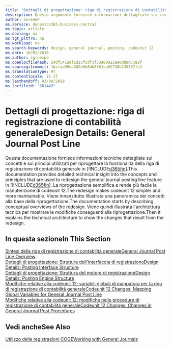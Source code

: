 ```yaml
---
title: 'Dettagli di progettazione: riga di registrazione di contabilità generale | Microsoft Docs'
description: Questo argomento fornisce informazioni dettagliate sui concetti e sui principi utilizzati per riprogettare la funzionalità della riga di registrazione di contabilità generale in Business Central.
author: SorenGP
ms.service: dynamics365-business-central
ms.topic: article
ms.devlang: na
ms.tgt_pltfrm: na
ms.workload: na
ms.search.keywords: design, general journal, posting, codeunit 12
ms.date: 10/01/2018
ms.author: sgroespe
ms.openlocfilehash: 24df541a8f1d1cf5df3f53a00922ae0d88d7192f
ms.sourcegitcommit: 1bcfaa99ea302e6b84b8361ca02730b135557fc1
ms.translationtype: HT
ms.contentlocale: it-IT
ms.lasthandoff: 03/08/2019
ms.locfileid: "801449"
---
```

# <a name="design-details-general-journal-post-line"></a><span data-ttu-id="79e82-103">Dettagli di progettazione: riga di registrazione di contabilità generale</span><span class="sxs-lookup"><span data-stu-id="79e82-103">Design Details: General Journal Post Line</span></span>
<span data-ttu-id="79e82-104">Questa documentazione fornisce informazioni tecniche dettagliate sui concetti e sui principi utilizzati per riprogettare la funzionalità della riga di registrazione di contabilità generale in [!INCLUDE[d365fin](includes/d365fin_md.md)].</span><span class="sxs-lookup"><span data-stu-id="79e82-104">This documentation provides detailed technical insight into the concepts and principles that are used to redesign the general journal posting line feature in [!INCLUDE[d365fin](includes/d365fin_md.md)].</span></span> <span data-ttu-id="79e82-105">La riprogettazione semplifica e rende più facile la manutenzione di codeunit 12.</span><span class="sxs-lookup"><span data-stu-id="79e82-105">The redesign makes codeunit 12 simpler and more maintainable.</span></span> <span data-ttu-id="79e82-106">Viene innanzitutto illustrata una panoramica dei concetti alla base della riprogettazione.</span><span class="sxs-lookup"><span data-stu-id="79e82-106">The documentation starts by describing conceptual overviews of the redesign.</span></span> <span data-ttu-id="79e82-107">Viene quindi illustrata l'architettura tecnica per mostrare le modifiche conseguenti alla riprogettazione.</span><span class="sxs-lookup"><span data-stu-id="79e82-107">Then it explains the technical architecture to show the changes that result from the redesign.</span></span>  

## <a name="in-this-section"></a><span data-ttu-id="79e82-108">In questa sezione</span><span class="sxs-lookup"><span data-stu-id="79e82-108">In This Section</span></span>  
[<span data-ttu-id="79e82-109">Sintesi della riga di registrazione di contabilità generale</span><span class="sxs-lookup"><span data-stu-id="79e82-109">General Journal Post Line Overview</span></span>](design-details-general-journal-post-line-overview.md)  
[<span data-ttu-id="79e82-110">Dettagli di progettazione: Struttura dell'interfaccia di registrazione</span><span class="sxs-lookup"><span data-stu-id="79e82-110">Design Details: Posting Interface Structure</span></span>](design-details-posting-interface-structure.md)  
[<span data-ttu-id="79e82-111">Dettagli di progettazione: Struttura del motore di registrazione</span><span class="sxs-lookup"><span data-stu-id="79e82-111">Design Details: Posting Engine Structure</span></span>](design-details-posting-engine-structure.md)  
[<span data-ttu-id="79e82-112">Modifiche relative alla codeunit 12: variabili globali di mappatura per la riga di registrazione di contabilità generale</span><span class="sxs-lookup"><span data-stu-id="79e82-112">Codeunit 12 Changes: Mapping Global Variables for General Journal Post Line</span></span>](design-details-codeunit-12-changes-mapping-global-variables-for-general-journal-post-line.md)  
[<span data-ttu-id="79e82-113">Modifiche relative alla codeunit 12: modifiche nelle procedure di registrazione di contabilità generale</span><span class="sxs-lookup"><span data-stu-id="79e82-113">Codeunit 12 Changes: Changes in General Journal Post Procedures</span></span>](design-details-codeunit-12-changes-changes-in-general-journal-post-procedures.md)  

## <a name="see-also"></a><span data-ttu-id="79e82-114">Vedi anche</span><span class="sxs-lookup"><span data-stu-id="79e82-114">See Also</span></span>  
[<span data-ttu-id="79e82-115">Utilizzo delle registrazioni COGE</span><span class="sxs-lookup"><span data-stu-id="79e82-115">Working with General Journals</span></span>](ui-work-general-journals.md)
